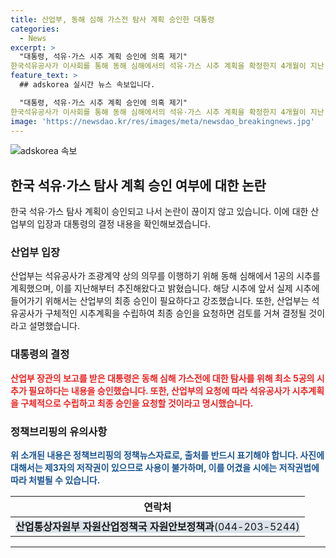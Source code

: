 ```yaml
---
title: 산업부, 동해 심해 가스전 탐사 계획 승인한 대통령
categories:
  - News
excerpt: >
  "대통령, 석유·가스 시추 계획 승인에 의혹 제기"
한국석유공사가 이사회를 통해 동해 심해에서의 석유·가스 시추 계획을 확정한지 4개월이 지난 후, 대통령이 해당 계획을 승인했다는 의혹이 제기되고 있다. 산업부는 석유공사의 계획 수립과 승인 요청을 반복적으로 강조하며 정확한 결정 절차를 밝혔지만, 논란은 여전히 계속되고 있는 상황이다.
feature_text: >
  ## adskorea 실시간 뉴스 속보입니다.

  "대통령, 석유·가스 시추 계획 승인에 의혹 제기"
한국석유공사가 이사회를 통해 동해 심해에서의 석유·가스 시추 계획을 확정한지 4개월이 지난 후, 대통령이 해당 계획을 승인했다는 의혹이 제기되고 있다. 산업부는 석유공사의 계획 수립과 승인 요청을 반복적으로 강조하며 정확한 결정 절차를 밝혔지만, 논란은 여전히 계속되고 있는 상황이다.
image: 'https://newsdao.kr/res/images/meta/newsdao_breakingnews.jpg'
---
```


<p><img src="https://newsdao.kr/res/images/meta/newsdao_breakingnews.jpg" alt="adskorea 속보" /></p>

<h2 data-ke-size="size26">한국 석유·가스 탐사 계획 승인 여부에 대한 논란</h2>

<p data-ke-size="size16">한국 석유·가스 탐사 계획이 승인되고 나서 논란이 끊이지 않고 있습니다. 이에 대한 산업부의 입장과 대통령의 결정 내용을 확인해보겠습니다.</p>

<h3>산업부 입장</h3>

<p data-ke-size="size16">산업부는 석유공사가 조광계약 상의 의무를 이행하기 위해 동해 심해에서 1공의 시추를 계획했으며, 이를 지난해부터 추진해왔다고 밝혔습니다. 해당 시추에 앞서 실제 시추에 들어가기 위해서는 산업부의 최종 승인이 필요하다고 강조했습니다. 또한, 산업부는 석유공사가 구체적인 시추계획을 수립하여 최종 승인을 요청하면 검토를 거쳐 결정될 것이라고 설명했습니다.</p>

<h3>대통령의 결정</h3>

<p data-ke-size="size16"><b><span style="color: #ee2323;">산업부 장관의 보고를 받은 대통령은 동해 심해 가스전에 대한 탐사를 위해 최소 5공의 시추가 필요하다는 내용을 승인했습니다. 또한, 산업부의 요청에 따라 석유공사가 시추계획을 구체적으로 수립하고 최종 승인을 요청할 것이라고 명시했습니다.</span></b></p>

<h3>정책브리핑의 유의사항</h3>

<p data-ke-size="size16"><b><span style="color: #1a5490;">위 소개된 내용은 정책브리핑의 정책뉴스자료로, 출처를 반드시 표기해야 합니다. 사진에 대해서는 제3자의 저작권이 있으므로 사용이 불가하며, 이를 어겼을 시에는 저작권법에 따라 처벌될 수 있습니다.</span></b></p>

<table>
    <thead>
        <tr>
            <th>연락처</th>
        </tr>
    </thead>
    <tbody>
        <tr>
            <td style="text-align: center; height: 17px;"><b><span style="background-color: #21538527;">산업통상자원부 자원산업정책국 자원안보정책과</span></b><span style="background-color: #21538527;">(044-203-5244)</span></td>
        </tr>
    </tbody>
</table>

<hr>

<p data-ke-size="size16">&nbsp;</p>

